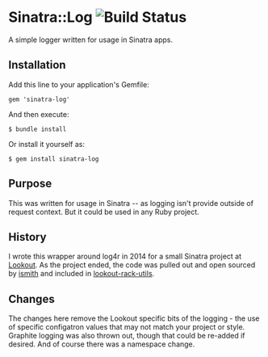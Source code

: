 # Sinatra::Log ![Build Status][1]

A simple logger written for usage in Sinatra apps.

## Installation

Add this line to your application's Gemfile:

    gem 'sinatra-log'

And then execute:

    $ bundle install

Or install it yourself as:

    $ gem install sinatra-log

## Purpose

This was written for usage in Sinatra -- as logging isn't provide outside of
request context. But it could be used in any Ruby project.

## History

I wrote this wrapper around log4r in 2014 for a small Sinatra project at
[Lookout][4]. As the project ended, the code was pulled out
and open sourced by [ismith][3] and included in [lookout-rack-utils][2].

## Changes

The changes here remove the Lookout specific bits of the logging - the use of
specific configatron values that may not match your project or style.
Graphite logging was also thrown out, though that could be re-added if
desired. And of course there was a namespace change.

[1]: https://api.travis-ci.org/svrana/sinatra-log.svg?branch=master
[2]: https://github.com/lookout/lookout-rack-utils.git
[3]: https://github.com/ismith
[4]: https://lookout.com
